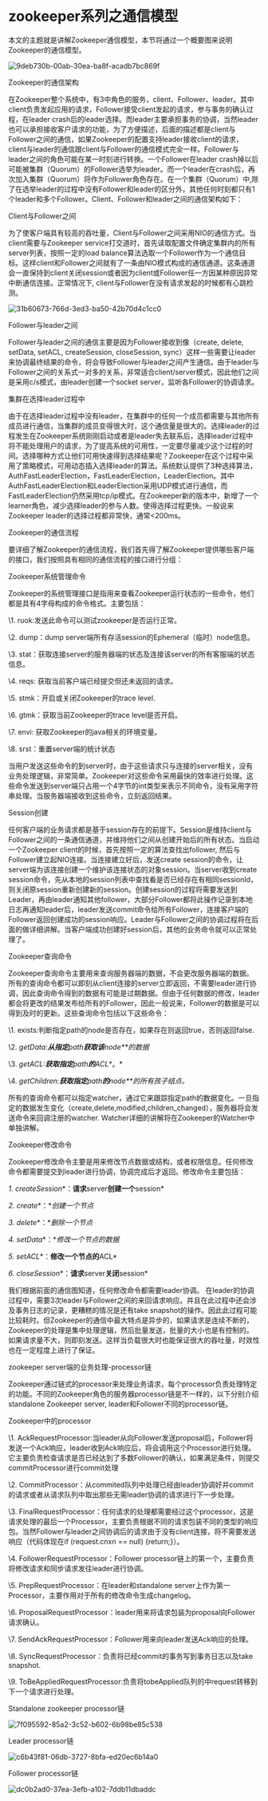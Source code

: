 # zookeeper系列之通信模型



本文的主题就是讲解Zookeeper通信模型，本节将通过一个概要图来说明Zookeeper的通信模型。

![9deb730b-00ab-30ea-ba8f-acadb7bc869f](Study/复习/700道面试题/02-BAT面试题汇总及详解(进大厂必看)/BAT面试题汇总及详解(进大厂必看)_子文档/zookeeper系列之通信模型.assets/9deb730b-00ab-30ea-ba8f-acadb7bc869f.png)


Zookeeper的通信架构

在Zookeeper整个系统中，有3中角色的服务，client、Follower、leader。其中client负责发起应用的请求，Follower接受client发起的请求，参与事务的确认过程，在leader crash后的leader选择。而leader主要承担事务的协调，当然leader也可以承担接收客户请求的功能，为了方便描述，后面的描述都是client与Follower之间的通信，如果Zookeeper的配置支持leader接收client的请求，client与leader的通信跟client与Follower的通信模式完全一样。Follower与leader之间的角色可能在某一时刻进行转换。一个Follower在leader crash掉以后可能被集群（Quorum）的Follower选举为leader。而一个leader在crash后，再次加入集群（Quorum）将作为Follower角色存在。在一个集群（Quorum）中,除了在选举leader的过程中没有Follower和leader的区分外，其他任何时刻都只有1个leader和多个Follower。Client、Follower和leader之间的通信架构如下：

Client与Follower之间

 

 

为了使客户端具有较高的吞吐量，Client与Follower之间采用NIO的通信方式。当client需要与Zookeeper service打交道时，首先读取配置文件确定集群内的所有server列表，按照一定的load balance算法选取一个Follower作为一个通信目标。这样client和Follower之间就有了一条由NIO模式构成的通信通道。这条通道会一直保持到client关闭session或者因为client或Follower任一方因某种原因异常中断通信连接。正常情况下, client与Follower在没有请求发起的时候都有心跳检测。


![31b60673-766d-3ed3-ba50-42b70d4c1cc0](Study/复习/700道面试题/02-BAT面试题汇总及详解(进大厂必看)/BAT面试题汇总及详解(进大厂必看)_子文档/zookeeper系列之通信模型.assets/31b60673-766d-3ed3-ba50-42b70d4c1cc0.png)

 

 Follower与leader之间

 

Follower与leader之间的通信主要是因为Follower接收到像（create, delete, setData, setACL, createSession, closeSession, sync）这样一些需要让leader来协调最终结果的命令，将会导致Follower与leader之间产生通信。由于leader与Follower之间的关系式一对多的关系，非常适合client/server模式，因此他们之间是采用c/s模式，由leader创建一个socket server，监听各Follower的协调请求。

 集群在选择leader过程中

 

由于在选择leader过程中没有leader，在集群中的任何一个成员都需要与其他所有成员进行通信，当集群的成员变得很大时，这个通信量是很大的。选择leader的过程发生在Zookeeper系统刚刚启动或者是leader失去联系后，选择leader过程中将不能处理用户的请求，为了提高系统的可用性，一定要尽量减少这个过程的时间。选择哪种方式让他们可用快速得到选择结果呢？Zookeeper在这个过程中采用了策略模式，可用动态插入选择leader的算法。系统默认提供了3种选择算法，AuthFastLeaderElection，FastLeaderElection，LeaderElection。其中AuthFastLeaderElection和LeaderElection采用UDP模式进行通信，而FastLeaderElection仍然采用tcp/ip模式。在Zookeeper新的版本中，新增了一个learner角色，减少选择leader的参与人数。使得选择过程更快。一般说来Zookeeper leader的选择过程都非常快，通常<200ms。

 

Zookeeper的通信流程

 

要详细了解Zookeeper的通信流程，我们首先得了解Zookeeper提供哪些客户端的接口，我们按照具有相同的通信流程的接口进行分组：

Zookeeper系统管理命令

 

Zookeeper的系统管理接口是指用来查看Zookeeper运行状态的一些命令，他们都是具有4字母构成的命令格式。主要包括：

\1.     ruok:发送此命令可以测试zookeeper是否运行正常。

\2.     dump：dump server端所有存活session的Ephemeral（临时）node信息。

\3.     stat：获取连接server的服务器端的状态及连接该server的所有客服端的状态信息。

\4.     reqs: 获取当前客户端已经提交但还未返回的请求。

\5.     stmk：开启或关闭Zookeeper的trace level.

\6.     gtmk：获取当前Zookeeper的trace level是否开启。

\7.     envi: 获取Zookeeper的java相关的环境变量。

\8.     srst：重置server端的统计状态

当用户发送这些命令的到server时，由于这些请求只与连接的server相关，没有业务处理逻辑，非常简单。Zookeeper对这些命令采用最快的效率进行处理。这些命令发送到server端只占用一个4字节的int类型来表示不同命令，没有采用字符串处理。当服务器端接收到这些命令，立刻返回结果。

 

Session创建

 

任何客户端的业务请求都是基于session存在的前提下。Session是维持client与Follower之间的一条通信通道，并维持他们之间从创建开始后的所有状态。当启动一个Zookeeper client的时候，首先按照一定的算法查找出follower, 然后与Follower建立起NIO连接。当连接建立好后，发送create session的命令，让server端为该连接创建一个维护该连接状态的对象session。当server收到create session命令，先从本地的session列表中查找看是否已经存在有相同sessionId，则关闭原session重新创建新的session。创建session的过程将需要发送到Leader，再由leader通知其他follower，大部分Follower都将此操作记录到本地日志再通知leader后，leader发送commit命令给所有Follower，连接客户端的Follower返回创建成功的session响应。Leader与Follower之间的协调过程将在后面的做详细讲解。当客户端成功创建好session后，其他的业务命令就可以正常处理了。

 

Zookeeper查询命令

 

 

Zookeeper查询命令主要用来查询服务器端的数据，不会更改服务器端的数据。所有的查询命令都可以即刻从client连接的server立即返回，不需要leader进行协调，因此查询命令得到的数据有可能是过期数据。但由于任何数据的修改，leader都会将更改的结果发布给所有的Follower，因此一般说来，Follower的数据是可以得到及时的更新。这些查询命令包括以下这些命令：

\1.  exists:判断指定path的node是否存在，如果存在则返回true，否则返回false.

\2.  *getData:**从指定**path**获取该**node**的数据*

\3.  *getACL:**获取指定**path**的**ACL**。*

\4.  *getChildren:**获取指定**path**的**node**的所有孩子结点。*

所有的查询命令都可以指定watcher，通过它来跟踪指定path的数据变化。一旦指定的数据发生变化（create,delete,modified,children_changed），服务器将会发送命令来回调注册的watcher. Watcher详细的讲解将在Zookeeper的Watcher中单独讲解。

Zookeeper修改命令

 

Zookeeper修改命令主要是用来修改节点数据或结构，或者权限信息。任何修改命令都需要提交到leader进行协调，协调完成后才返回。修改命令主要包括：

*1.*  *createSession**：**请求**server**创建一个**session*

*2.*  *create**：**创建一个节点*

*3.*  *delete**：**删除一个节点*

*4.*  *setData**：**修改一个节点的数据*

*5.*  *setACL**：**修改一个节点的**ACL*

*6.*  *closeSession**：**请求**server**关闭**session*

我们根据前面的通信图知道，任何修改命令都需要leader协调。 在leader的协调过程中，需要3次leader与Follower之间的来回请求响应。并且在此过程中还会涉及事务日志的记录，更糟糕的情况是还有take snapshot的操作。因此此过程可能比较耗时。但Zookeeper的通信中最大特点是异步的，如果请求是连续不断的，Zookeeper的处理是集中处理逻辑，然后批量发送，批量的大小也是有控制的。如果请求量不大，则即刻发送。这样当负载很大时也能保证很大的吞吐量，时效性也在一定程度上进行了保证。

 

zookeeper server端的业务处理-processor链

 

<!--EndFragment-->

Zookeeper通过链式的processor来处理业务请求，每个processor负责处理特定的功能。不同的Zookeeper角色的服务器processor链是不一样的，以下分别介绍standalone Zookeeper server, leader和Follower不同的processor链。

 

Zookeeper中的processor

 

\1.  AckRequestProcessor:当leader从向Follower发送proposal后，Follower将发送一个Ack响应，leader收到Ack响应后，将会调用这个Processor进行处理。它主要负责检查请求是否已经达到了多数Follower的确认，如果满足条件，则提交commitProcessor进行commit处理

\2.  CommitProcessor：从commited队列中处理已经由leader协调好并commit的请求或者从请求队列中取出那些无需leader协调的请求进行下一步处理。

\3.  FinalRequestProcessor：任何请求的处理都需要经过这个processor，这是请求处理的最后一个Processor，主要负责根据不同的请求包装不同的类型的响应包。当然Follower与leader之间协调后的请求由于没有client连接，将不需要发送响应（代码体现在if (request.cnxn == null) {return;}）。

\4.  FollowerRequestProcessor：Follower processor链上的第一个，主要负责将修改请求和同步请求发往leader进行协调。

\5.  PrepRequestProcessor：在leader和standalone server上作为第一Processor，主要作用对于所有的修改命令生成changelog。

\6.  ProposalRequestProcessor：leader用来将请求包装为proposal向Follower请求确认。

\7.  SendAckRequestProcessor：Follower用来向leader发送Ack响应的处理。

\8.  SyncRequestProcessor：负责将已经commit的事务写到事务日志以及take snapshot.

\9.  ToBeAppliedRequestProcessor:负责将tobeApplied队列的中request转移到下一个请求进行处理。

Standalone zookeeper processor链

 


![7f095592-85a2-3c52-b602-6b98be85c538](Study/复习/700道面试题/02-BAT面试题汇总及详解(进大厂必看)/BAT面试题汇总及详解(进大厂必看)_子文档/zookeeper系列之通信模型.assets/7f095592-85a2-3c52-b602-6b98be85c538.png)


 

Leader processor链


![c6b43f81-06db-3727-8bfa-ed20ec6b14a0](Study/复习/700道面试题/02-BAT面试题汇总及详解(进大厂必看)/BAT面试题汇总及详解(进大厂必看)_子文档/zookeeper系列之通信模型.assets/c6b43f81-06db-3727-8bfa-ed20ec6b14a0.png)

Follower processor链

 


![dc0b2ad0-37ea-3efb-a102-7ddb11dbaddc](Study/复习/700道面试题/02-BAT面试题汇总及详解(进大厂必看)/BAT面试题汇总及详解(进大厂必看)_子文档/zookeeper系列之通信模型.assets/dc0b2ad0-37ea-3efb-a102-7ddb11dbaddc.png)

 